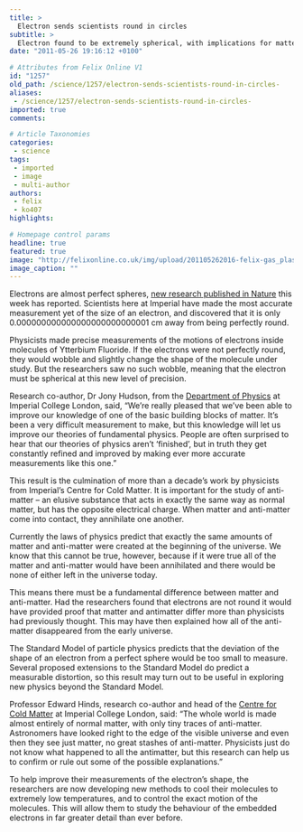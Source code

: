 ```yaml
---
title: >
  Electron sends scientists round in circles
subtitle: >
  Electron found to be extremely spherical, with implications for matter vs. anti-matter puzzle
date: "2011-05-26 19:16:12 +0100"

# Attributes from Felix Online V1
id: "1257"
old_path: /science/1257/electron-sends-scientists-round-in-circles-
aliases:
 - /science/1257/electron-sends-scientists-round-in-circles-
imported: true
comments:

# Article Taxonomies
categories:
 - science
tags:
 - imported
 - image
 - multi-author
authors:
 - felix
 - ko407
highlights:

# Homepage control params
headline: true
featured: true
image: "http://felixonline.co.uk/img/upload/201105262016-felix-gas_plasma_ball_multicoloured_blue_red_glowing_black_background_1024_x_768.jpg"
image_caption: ""
---
```


Electrons are almost perfect spheres, [new research published in Nature](http://www.nature.com/nature/journal/v473/n7348/full/nature10104.html) this week has reported. Scientists here at Imperial have made the most accurate measurement yet of the size of an electron, and discovered that it is only 0.000000000000000000000000001 cm away from being perfectly round.

Physicists made precise measurements of the motions of electrons inside molecules of Ytterbium Fluoride. If the electrons were not perfectly round, they would wobble and slightly change the shape of the molecule under study. But the researchers saw no such wobble, meaning that the electron must be spherical at this new level of precision.

Research co-author, Dr Jony Hudson, from the [Department of Physics](http://www3.imperial.ac.uk/physics) at Imperial College London, said, “We’re really pleased that we’ve been able to improve our knowledge of one of the basic building blocks of matter. It’s been a very difficult measurement to make, but this knowledge will let us improve our theories of fundamental physics. People are often surprised to hear that our theories of physics aren’t ‘finished’, but in truth they get constantly refined and improved by making ever more accurate measurements like this one.”

This result is the culmination of more than a decade’s work by physicists from Imperial’s Centre for Cold Matter. It is important for the study of anti-matter – an elusive substance that acts in exactly the same way as normal matter, but has the opposite electrical charge. When matter and anti-matter come into contact, they annihilate one another.

Currently the laws of physics predict that exactly the same amounts of matter and anti-matter were created at the beginning of the universe. We know that this cannot be true, however, because if it were true all of the matter and anti-matter would have been annihilated and there would be none of either left in the universe today.

This means there must be a fundamental difference between matter and anti-matter. Had the researchers found that electrons are not round it would have provided proof that matter and antimatter differ more than physicists had previously thought. This may have then explained how all of the anti-matter disappeared from the early universe.

The Standard Model of particle physics predicts that the deviation of the shape of an electron from a perfect sphere would be too small to measure. Several proposed extensions to the Standard Model do predict a measurable distortion, so this result may turn out to be useful in exploring new physics beyond the Standard Model.

Professor Edward Hinds, research co-author and head of the [Centre for Cold Matter](http://www3.imperial.ac.uk/ccm/) at Imperial College London, said: “The whole world is made almost entirely of normal matter, with only tiny traces of anti-matter. Astronomers have looked right to the edge of the visible universe and even then they see just matter, no great stashes of anti-matter. Physicists just do not know what happened to all the antimatter, but this research can help us to confirm or rule out some of the possible explanations.”

To help improve their measurements of the electron’s shape, the researchers are now developing new methods to cool their molecules to extremely low temperatures, and to control the exact motion of the molecules. This will allow them to study the behaviour of the embedded electrons in far greater detail than ever before.
